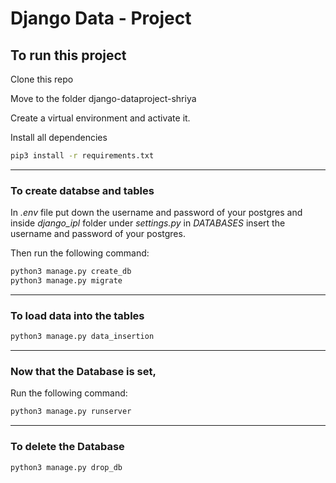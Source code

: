# Django Data - Project 

## To run this project

Clone this repo

Move to the folder  django-dataproject-shriya

Create a virtual environment and activate it.

Install all dependencies

```bash
pip3 install -r requirements.txt
```

<hr>

### To create databse and tables

In *.env* file put down the username and password of your postgres and inside *django_ipl* folder under *settings.py* in *DATABASES* insert the username and password of your postgres.


Then run the following command:

```bash  
python3 manage.py create_db
python3 manage.py migrate
```
<hr>

### To load data into the tables

```bash  
python3 manage.py data_insertion
```

<hr>

### Now that the Database is set,

Run the following command:
```bash
python3 manage.py runserver
```

<hr>

### To delete the Database

```bash  
python3 manage.py drop_db
```
